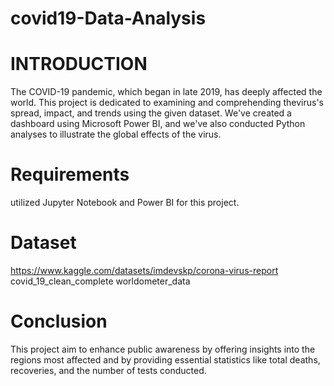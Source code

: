# covid19-Data-Analysis

# INTRODUCTION
The COVID-19 pandemic, which began in late 2019, has deeply affected the world. 
This project is dedicated to examining and comprehending thevirus's spread, impact, and trends using the given dataset.
We've created a dashboard using Microsoft Power BI, and we've also conducted Python analyses to illustrate the global effects of the virus.

# Requirements
 utilized Jupyter Notebook and Power BI for this project.

# Dataset
https://www.kaggle.com/datasets/imdevskp/corona-virus-report
covid_19_clean_complete
worldometer_data

# Conclusion
This project aim to enhance public awareness by offering insights into the regions most affected and by providing essential statistics like
total deaths, recoveries, and the number of tests conducted.
